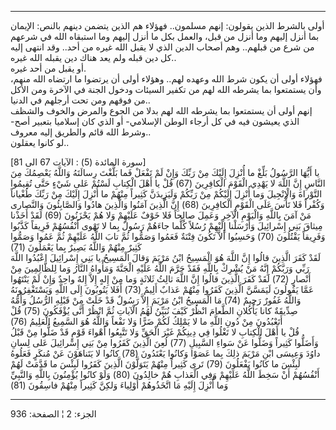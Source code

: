 ------------------------------------------------------------------------

أولى بالشرط الذين يقولون: إنهم مسلمون.. فهؤلاء هم الذين يتضمن دينهم
بالنص: الإيمان بما أنزل إليهم وما أنزل من قبل، والعمل بكل ما أنزل إليهم
وما استبقاه الله في شرعهم من شرع من قبلهم.. وهم أصحاب الدين الذي لا يقبل
الله غيره من أحد.. وقد انتهى إليه كل دين قبله ولم يعد هناك دين يقبله
الله غيره..  
أو يقبل من أحد غيره.  
فهؤلاء أولى أن يكون شرط الله وعهده لهم.. وهؤلاء أولى أن يرتضوا ما ارتضاه
الله منهم، وأن يستمتعوا بما يشرطه الله لهم من تكفير السيئات ودخول الجنة
في الآخرة ومن الأكل من فوقهم ومن تحت أرجلهم في الدنيا..  
إنهم أولى أن يستمتعوا بما يشرطه الله لهم بدلا من الجوع والمرض والخوف
والشظف الذي يعيشون فيه في كل أرجاء الوطن الإسلامي- أو الذي كان إسلاميا
بتعبير أصح- وشرط الله قائم والطريق إليه معروف..  
لو كانوا يعقلون..  
  
\[سورة المائدة (5) : الآيات 67 الى 81\]  
يا أَيُّهَا الرَّسُولُ بَلِّغْ ما أُنْزِلَ إِلَيْكَ مِنْ رَبِّكَ وَإِنْ لَمْ تَفْعَلْ فَما بَلَّغْتَ رِسالَتَهُ وَاللَّهُ
يَعْصِمُكَ مِنَ النَّاسِ إِنَّ اللَّهَ لا يَهْدِي الْقَوْمَ الْكافِرِينَ (67) قُلْ يا أَهْلَ الْكِتابِ لَسْتُمْ
عَلى شَيْءٍ حَتَّى تُقِيمُوا التَّوْراةَ وَالْإِنْجِيلَ وَما أُنْزِلَ إِلَيْكُمْ مِنْ رَبِّكُمْ وَلَيَزِيدَنَّ كَثِيراً
مِنْهُمْ ما أُنْزِلَ إِلَيْكَ مِنْ رَبِّكَ طُغْياناً وَكُفْراً فَلا تَأْسَ عَلَى الْقَوْمِ الْكافِرِينَ (68) إِنَّ
الَّذِينَ آمَنُوا وَالَّذِينَ هادُوا وَالصَّابِئُونَ وَالنَّصارى مَنْ آمَنَ بِاللَّهِ وَالْيَوْمِ الْآخِرِ
وَعَمِلَ صالِحاً فَلا خَوْفٌ عَلَيْهِمْ وَلا هُمْ يَحْزَنُونَ (69) لَقَدْ أَخَذْنا مِيثاقَ بَنِي إِسْرائِيلَ
وَأَرْسَلْنا إِلَيْهِمْ رُسُلاً كُلَّما جاءَهُمْ رَسُولٌ بِما لا تَهْوى أَنْفُسُهُمْ فَرِيقاً كَذَّبُوا وَفَرِيقاً
يَقْتُلُونَ (70) وَحَسِبُوا أَلاَّ تَكُونَ فِتْنَةٌ فَعَمُوا وَصَمُّوا ثُمَّ تابَ اللَّهُ عَلَيْهِمْ ثُمَّ عَمُوا
وَصَمُّوا كَثِيرٌ مِنْهُمْ وَاللَّهُ بَصِيرٌ بِما يَعْمَلُونَ (71)  
لَقَدْ كَفَرَ الَّذِينَ قالُوا إِنَّ اللَّهَ هُوَ الْمَسِيحُ ابْنُ مَرْيَمَ وَقالَ الْمَسِيحُ يا بَنِي
إِسْرائِيلَ اعْبُدُوا اللَّهَ رَبِّي وَرَبَّكُمْ إِنَّهُ مَنْ يُشْرِكْ بِاللَّهِ فَقَدْ حَرَّمَ اللَّهُ عَلَيْهِ الْجَنَّةَ
وَمَأْواهُ النَّارُ وَما لِلظَّالِمِينَ مِنْ أَنْصارٍ (72) لَقَدْ كَفَرَ الَّذِينَ قالُوا إِنَّ اللَّهَ ثالِثُ
ثَلاثَةٍ وَما مِنْ إِلهٍ إِلاَّ إِلهٌ واحِدٌ وَإِنْ لَمْ يَنْتَهُوا عَمَّا يَقُولُونَ لَيَمَسَّنَّ الَّذِينَ كَفَرُوا
مِنْهُمْ عَذابٌ أَلِيمٌ (73) أَفَلا يَتُوبُونَ إِلَى اللَّهِ وَيَسْتَغْفِرُونَهُ وَاللَّهُ غَفُورٌ رَحِيمٌ (74)
مَا الْمَسِيحُ ابْنُ مَرْيَمَ إِلاَّ رَسُولٌ قَدْ خَلَتْ مِنْ قَبْلِهِ الرُّسُلُ وَأُمُّهُ صِدِّيقَةٌ كانا يَأْكُلانِ
الطَّعامَ انْظُرْ كَيْفَ نُبَيِّنُ لَهُمُ الْآياتِ ثُمَّ انْظُرْ أَنَّى يُؤْفَكُونَ (75) قُلْ أَتَعْبُدُونَ مِنْ
دُونِ اللَّهِ ما لا يَمْلِكُ لَكُمْ ضَرًّا وَلا نَفْعاً وَاللَّهُ هُوَ السَّمِيعُ الْعَلِيمُ (76)  
قُلْ يا أَهْلَ الْكِتابِ لا تَغْلُوا فِي دِينِكُمْ غَيْرَ الْحَقِّ وَلا تَتَّبِعُوا أَهْواءَ قَوْمٍ قَدْ ضَلُّوا
مِنْ قَبْلُ وَأَضَلُّوا كَثِيراً وَضَلُّوا عَنْ سَواءِ السَّبِيلِ (77) لُعِنَ الَّذِينَ كَفَرُوا مِنْ بَنِي
إِسْرائِيلَ عَلى لِسانِ داوُدَ وَعِيسَى ابْنِ مَرْيَمَ ذلِكَ بِما عَصَوْا وَكانُوا يَعْتَدُونَ (78)
كانُوا لا يَتَناهَوْنَ عَنْ مُنكَرٍ فَعَلُوهُ لَبِئْسَ ما كانُوا يَفْعَلُونَ (79) تَرى كَثِيراً مِنْهُمْ
يَتَوَلَّوْنَ الَّذِينَ كَفَرُوا لَبِئْسَ ما قَدَّمَتْ لَهُمْ أَنْفُسُهُمْ أَنْ سَخِطَ اللَّهُ عَلَيْهِمْ وَفِي الْعَذابِ
هُمْ خالِدُونَ (80) وَلَوْ كانُوا يُؤْمِنُونَ بِاللَّهِ وَالنَّبِيِّ وَما أُنْزِلَ إِلَيْهِ مَا اتَّخَذُوهُمْ
أَوْلِياءَ وَلكِنَّ كَثِيراً مِنْهُمْ فاسِقُونَ (81)

------------------------------------------------------------------------

الجزء: 2 ¦ الصفحة: 936
